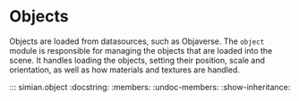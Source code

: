 # Objects

Objects are loaded from datasources, such as Objaverse. The `object` module is responsible for managing the objects that are loaded into the scene. It handles loading the objects, setting their position, scale and orientation, as well as how materials and textures are handled.

::: simian.object
    :docstring:
    :members:
    :undoc-members:
    :show-inheritance: